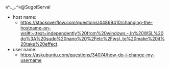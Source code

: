ฅ^｡ꞈ｡^ฅ@SugoiServal
- host name: 
    - https://stackoverflow.com/questions/44869410/changing-the-hostname-on-wsl#:~:text=independently%20from%20windows.-,In%20WSL%20do%3A%20sudo%20nano%20%2Fetc%2Fwsl.,to%20make%20it%20take%20effect.
- user name: 
  - https://askubuntu.com/questions/34074/how-do-i-change-my-username